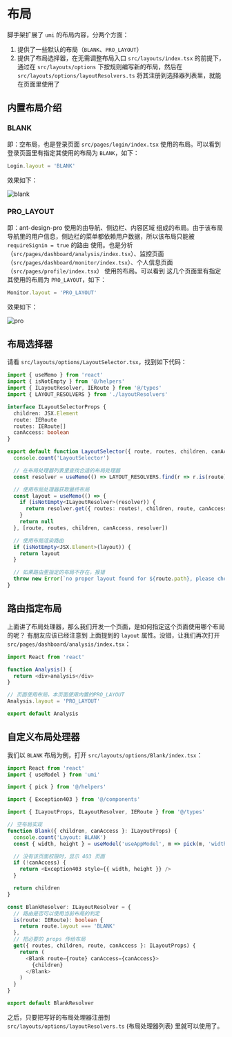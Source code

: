 # 布局

脚手架扩展了 `umi` 的布局内容，分两个方面：

1. 提供了一些默认的布局（`BLANK`、`PRO_LAYOUT`）
2. 提供了布局选择器，在无需调整布局入口 `src/layouts/index.tsx` 的前提下，通过在 `src/layouts/options` 下按规则编写新的布局，然后在 `src/layouts/options/layoutResolvers.ts` 将其注册到选择器列表里，就能在页面里使用了

## 内置布局介绍

### BLANK

即：空布局，也是登录页面 `src/pages/login/index.tsx` 使用的布局。可以看到 登录页面里有指定其使用的布局为 `BLANK`，如下：

```typescript
Login.layout = 'BLANK'
```

效果如下：

<img :src="$withBase('/blank_layout.png')" alt="blank">

### PRO_LAYOUT

即：ant-design-pro 使用的由导航、侧边栏、内容区域 组成的布局。由于该布局导航里的用户信息，侧边栏的菜单都依赖用户数据，所以该布局只能被 `requireSignin = true` 的路由 使用。也是分析（`src/pages/dashboard/analysis/index.tsx`）、监控页面（`src/pages/dashboard/monitor/index.tsx`）、个人信息页面（`src/pages/profile/index.tsx`） 使用的布局。可以看到 这几个页面里有指定其使用的布局为 `PRO_LAYOUT`，如下：

```typescript
Monitor.layout = 'PRO_LAYOUT'
```

效果如下：

<img :src="$withBase('/pro_layout.png')" alt="pro">

## 布局选择器

请看 `src/layouts/options/LayoutSelector.tsx`，找到如下代码：

```typescript
import { useMemo } from 'react'
import { isNotEmpty } from '@/helpers'
import { ILayoutResolver, IERoute } from '@/types'
import { LAYOUT_RESOLVERS } from './layoutResolvers'

interface ILayoutSelectorProps {
  children: JSX.Element
  route: IERoute
  routes: IERoute[]
  canAccess: boolean
}

export default function LayoutSelector({ route, routes, children, canAccess }: ILayoutSelectorProps) {
  console.count('LayoutSelector')

  // 在布局处理器列表里查找合适的布局处理器
  const resolver = useMemo(() => LAYOUT_RESOLVERS.find(r => r.is(route)), [route])

  // 使用布局处理器获取最终布局
  const layout = useMemo(() => {
    if (isNotEmpty<ILayoutResolver>(resolver)) {
      return resolver.get({ routes: routes!, children, route, canAccess })
    }
    return null
  }, [route, routes, children, canAccess, resolver])

  // 使用布局渲染路由
  if (isNotEmpty<JSX.Element>(layout)) {
    return layout
  }

  // 如果路由里指定的布局不存在，报错
  throw new Error(`no proper layout found for ${route.path}, please check your code`)
}
```

## 路由指定布局

上面讲了布局处理器，那么我们开发一个页面，是如何指定这个页面使用哪个布局的呢？ 有朋友应该已经注意到 上面提到的 `layout` 属性。没错，让我们再次打开 `src/pages/dashboard/analysis/index.tsx`：

```typescript
import React from 'react'

function Analysis() {
  return <div>analysis</div>
}

// 页面使用布局，本页面使用内置的PRO_LAYOUT
Analysis.layout = 'PRO_LAYOUT'

export default Analysis
```

## 自定义布局处理器

我们以 `BLANK` 布局为例，打开 `src/layouts/options/Blank/index.tsx`：

```typescript
import React from 'react'
import { useModel } from 'umi'

import { pick } from '@/helpers'

import { Exception403 } from '@/components'

import { ILayoutProps, ILayoutResolver, IERoute } from '@/types'

// 空布局实现
function Blank({ children, canAccess }: ILayoutProps) {
  console.count('Layout: BLANK')
  const { width, height } = useModel('useAppModel', m => pick(m, 'width', 'height'))

  // 没有该页面权限时，显示 403 页面
  if (!canAccess) {
    return <Exception403 style={{ width, height }} />
  }

  return children
}

const BlankResolver: ILayoutResolver = {
  // 路由是否可以使用当前布局的判定
  is(route: IERoute): boolean {
    return route.layout === 'BLANK'
  },
  // 把必要的 props 传给布局
  get({ routes, children, route, canAccess }: ILayoutProps) {
    return (
      <Blank route={route} canAccess={canAccess}>
        {children}
      </Blank>
    )
  }
}

export default BlankResolver
```

之后，只要把写好的布局处理器注册到 `src/layouts/options/layoutResolvers.ts` (布局处理器列表) 里就可以使用了。
